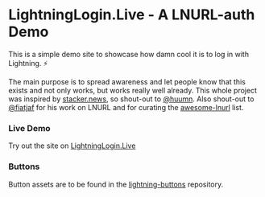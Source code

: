 # LightningLogin.Live - A LNURL-auth Demo

This is a simple demo site to showcase how damn cool it is to log in with Lightning. ⚡

The main purpose is to spread awareness and let people know that this exists and not only works, but works really well already. This whole project was inspired by [stacker.news](https://stacker.news/), so shout-out to [@huumn](https://github.com/huumn). Also shout-out to [@fiatjaf](https://github.com/fiatjaf) for his work on LNURL and for curating the [awesome-lnurl](https://github.com/fiatjaf/awesome-lnurl) list.

### Live Demo

Try out the site on [LightningLogin.Live](https://lightninglogin.live/)

### Buttons

Button assets are to be found in the [lightning-buttons](https://github.com/seetee-io/lightning-buttons) repository.
